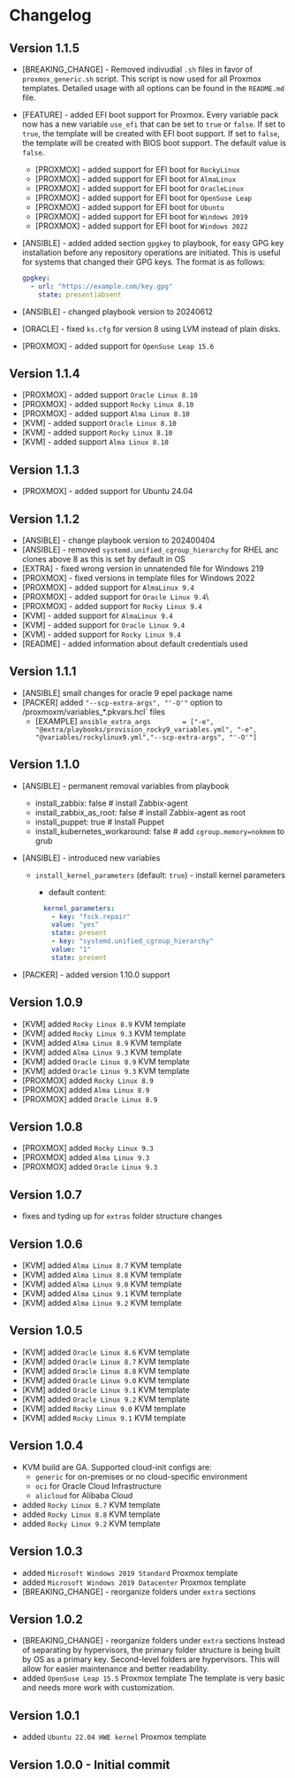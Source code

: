 # Changelog

## Version 1.1.5

- [BREAKING_CHANGE] - Removed indivudial `.sh` files in favor of `proxmox_generic.sh` script. This script is now used for all Proxmox templates. Detailed usage with all options can be found in the `README.md` file.
- [FEATURE] - added EFI boot support for Proxmox. Every variable pack now has a new variable `use_efi` that can be set to `true` or `false`. If set to `true`, the template will be created with EFI boot support. If set to `false`, the template will be created with BIOS boot support. The default value is `false`.
  - [PROXMOX] - added support for EFI boot for `RockyLinux`
  - [PROXMOX] - added support for EFI boot for `AlmaLinux`
  - [PROXMOX] - added support for EFI boot for `OracleLinux`
  - [PROXMOX] - added support for EFI boot for `OpenSuse Leap`
  - [PROXMOX] - added support for EFI boot for `Ubuntu`
  - [PROXMOX] - added support for EFI boot for `Windows 2019`
  - [PROXMOX] - added support for EFI boot for `Windows 2022`
- [ANSIBLE] - added added section `gpgkey` to playbook, for easy GPG key installation before any repository operations are initiated. This is useful for systems that changed their GPG keys. The format is as follows:

  ```yaml
  gpgkey:
    - url: "https://example.com/key.gpg"
      state: present|absent
  ```

- [ANSIBLE] - changed playbook version to 20240612
- [ORACLE] - fixed `ks.cfg` for version 8 using LVM instead of plain disks.
- [PROXMOX] - added support for `OpenSuse Leap 15.6`

## Version 1.1.4

- [PROXMOX] - added support `Oracle Linux 8.10`
- [PROXMOX] - added support `Rocky Linux 8.10`
- [PROXMOX] - added support `Alma Linux 8.10`
- [KVM] - added support `Oracle Linux 8.10`
- [KVM] - added support `Rocky Linux 8.10`
- [KVM] - added support `Alma Linux 8.10`

## Version 1.1.3

- [PROXMOX] - added support for Ubuntu 24.04

## Version 1.1.2

- [ANSIBLE] - change playbook version to 202400404
- [ANSIBLE] - removed `systemd.unified_cgroup_hierarchy` for RHEL anc clones above 8 as this is set by default in OS
- [EXTRA] - fixed wrong version in unnatended file for Windows 219
- [PROXMOX] - fixed versions in template files for Windows 2022
- [PROXMOX] - added support for `AlmaLinux 9.4`
- [PROXMOX] - added support for `Oracle Linux 9.4`\
- [PROXMOX] - added support for `Rocky Linux 9.4`
- [KVM] - added support for `AlmaLinux 9.4`
- [KVM] - added support for `Oracle Linux 9.4`
- [KVM] - added support for `Rocky Linux 9.4`
- [README] - added information about default credentials used

## Version 1.1.1

- [ANSIBLE] small changes for oracle 9 epel package name
- [PACKER] added `"--scp-extra-args", "'-O'"` option to /proxmoxm/variables\_\*.pkvars.hcl` files
  - [EXAMPLE] `ansible_extra_args        = ["-e", "@extra/playbooks/provision_rocky9_variables.yml", "-e", "@variables/rockylinux9.yml","--scp-extra-args", "'-O'"]`

## Version 1.1.0

- [ANSIBLE] - permanent removal variables from playbook

  - install_zabbix: false # install Zabbix-agent
  - install_zabbix_as_root: false # install Zabbix-agent as root
  - install_puppet: true # Install Puppet
  - install_kubernetes_workaround: false # add `cgroup.memory=nokmem` to grub

- [ANSIBLE] - introduced new variables

  - `install_kernel_parameters` (default: `true`) - install kernel parameters

    - default content:

    ```yaml
      kernel_parameters:
        - key: "fsck.repair"
        value: "yes"
        state: present
        - key: "systemd.unified_cgroup_hierarchy"
        value: "1"
        state: present
    ```

- [PACKER] - added version 1.10.0 support

## Version 1.0.9

- [KVM] added `Rocky Linux 8.9` KVM template
- [KVM] added `Rocky Linux 9.3` KVM template
- [KVM] added `Alma Linux 8.9` KVM template
- [KVM] added `Alma Linux 9.3` KVM template
- [KVM] added `Oracle Linux 8.9` KVM template
- [KVM] added `Oracle Linux 9.3` KVM template
- [PROXMOX] added `Rocky Linux 8.9`
- [PROXMOX] added `Alma Linux 8.9`
- [PROXMOX] added `Oracle Linux 8.9`

## Version 1.0.8

- [PROXMOX] added `Rocky Linux 9.3`
- [PROXMOX] added `Alma Linux 9.3`
- [PROXMOX] added `Oracle Linux 9.3`

## Version 1.0.7

- fixes and tyding up for `extras` folder structure changes

## Version 1.0.6

- [KVM] added `Alma Linux 8.7` KVM template
- [KVM] added `Alma Linux 8.8` KVM template
- [KVM] added `Alma Linux 9.0` KVM template
- [KVM] added `Alma Linux 9.1` KVM template
- [KVM] added `Alma Linux 9.2` KVM template

## Version 1.0.5

- [KVM] added `Oracle Linux 8.6` KVM template
- [KVM] added `Oracle Linux 8.7` KVM template
- [KVM] added `Oracle Linux 8.8` KVM template
- [KVM] added `Oracle Linux 9.0` KVM template
- [KVM] added `Oracle Linux 9.1` KVM template
- [KVM] added `Oracle Linux 9.2` KVM template
- [KVM] added `Rocky Linux 9.0` KVM template
- [KVM] added `Rocky Linux 9.1` KVM template

## Version 1.0.4

- KVM build are GA. Supported cloud-init configs are:
  - `generic` for on-premises or no cloud-specific environment
  - `oci` for Oracle Cloud Infrastructure
  - `alicloud` for Alibaba Cloud
- added `Rocky Linux 8.7` KVM template
- added `Rocky Linux 8.8` KVM template
- added `Rocky Linux 9.2` KVM template

## Version 1.0.3

- added `Microsoft Windows 2019 Standard` Proxmox template
- added `Microsoft Windows 2019 Datacenter` Proxmox template
- [BREAKING_CHANGE] - reorganize folders under `extra` sections

## Version 1.0.2

- [BREAKING_CHANGE] - reorganize folders under `extra` sections
  Instead of separating by hypervisors, the primary folder structure is being built by OS as a primary key. Second-level folders are hypervisors. This will allow for easier maintenance and better readability.
- added `OpenSuse Leap 15.5` Proxmox template
  The template is very basic and needs more work with customization.

## Version 1.0.1

- added `Ubuntu 22.04 HWE kernel` Proxmox template

## Version 1.0.0 - Initial commit

